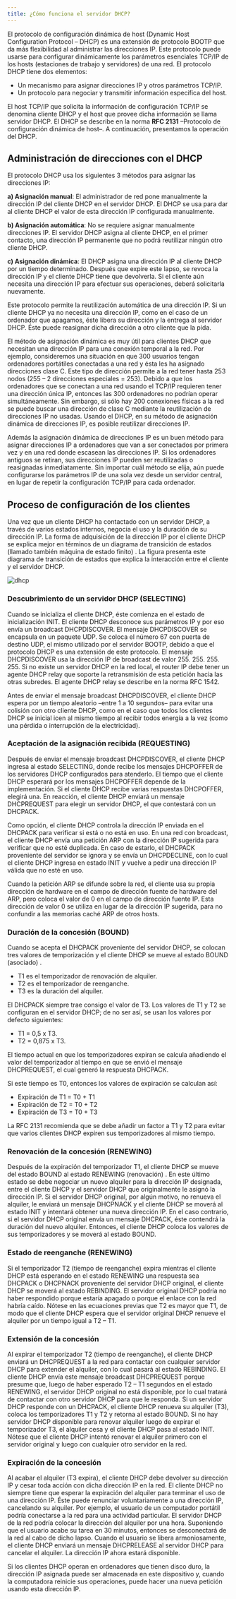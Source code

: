 ```yaml
---
title: ¿Cómo funciona el servidor DHCP?
---
```



El protocolo de configuración dinámica de host (Dynamic Host Configuration Protocol – DHCP)  es una extensión de protocolo BOOTP que da más flexibilidad al administrar las direcciones IP.  Este protocolo puede usarse para configurar dinámicamente los parámetros esenciales TCP/IP de los hosts (estaciones de trabajo y servidores)  de una red.  El protocolo DHCP tiene dos elementos:

* Un mecanismo para asignar direcciones IP y otros parámetros TCP/IP. 
* Un protocolo para negociar y transmitir información específica del host. 

El host TCP/IP que solicita la información de configuración TCP/IP se denomina cliente DHCP y el host que provee dicha información se llama servidor DHCP. El DHCP se describe en la norma **RFC 2131** –Protocolo de configuración dinámica de host–.  A continuación, presentamos la operación del DHCP. 

## Administración de direcciones con el DHCP

El protocolo DHCP usa los siguientes 3 métodos para asignar las direcciones IP:

**a) Asignación manual**: El administrador de red pone manualmente la dirección IP del cliente DHCP en el servidor DHCP. El DHCP se usa para dar al cliente DHCP el valor de esta dirección IP configurada manualmente. 

**b) Asignación automática**: No se requiere asignar manualmente direcciones IP.  El servidor DHCP asigna al cliente DHCP, en el primer contacto, una dirección IP permanente que no podrá reutilizar ningún otro cliente DHCP. 
	
**c) Asignación dinámica**: El DHCP asigna una dirección IP al cliente DHCP por un tiempo determinado.  Después que expire este lapso, se revoca la dirección IP y el cliente DHCP tiene que devolverla.  Si el cliente aún necesita una dirección IP para efectuar sus operaciones, deberá solicitarla nuevamente. 

Este protocolo permite la reutilización automática de una dirección IP.  Si un cliente DHCP ya no necesita una dirección IP, como en el caso de un ordenador que apagamos, éste libera
su dirección y la entrega al servidor DHCP.  Éste puede reasignar dicha dirección a otro cliente que la pida. 

El método de asignación dinámica es muy útil para clientes DHCP que necesitan una dirección IP para una conexión temporal a la red.  Por ejemplo, consideremos una situación en que 300 usuarios tengan ordenadores portátiles conectadas a una red y ésta les ha asignado direcciones clase C.  Este tipo de dirección permite a la red tener hasta 253 nodos (255 – 2 direcciones especiales = 253). Debido a que los ordenadores que se conectan a una red usando el TCP/IP requieren tener una dirección única IP, entonces las 300 ordenadores no podrían operar simultáneamente.  Sin embargo, si sólo hay 200 conexiones físicas a la red se puede buscar una dirección de clase C mediante la reutilización de direcciones IP no usadas.  Usando el DHCP, en su método de asignación dinámica de direcciones IP, es posible reutilizar direcciones IP. 

Además la asignación dinámica de direcciones IP es un buen método para asignar direcciones IP a ordenadores que van a ser conectados por primera vez y en una red donde escasean las direcciones IP.  Si los ordenadores antiguos se retiran, sus direcciones IP pueden ser reutilizadas o reasignadas inmediatamente. Sin importar cuál método se elija, aún puede configurarse los parámetros IP de una sola vez desde un servidor central, en lugar de repetir la configuración TCP/IP para cada ordenador.

## Proceso de configuración de los clientes

Una vez que un cliente DHCP ha contactado con un servidor DHCP, a través de varios estados internos, negocia el uso y la duración de su dirección IP.  La forma de adquisición de la dirección IP por el cliente DHCP se explica mejor en términos de un diagrama de transición de estados (llamado también máquina de estado finito) .  La figura presenta este diagrama de transición de estados que explica la interacción entre el cliente y el servidor DHCP. 

![dhcp](img/dhcp.png)

### Descubrimiento de un servidor DHCP (SELECTING)

Cuando se inicializa el cliente DHCP, éste comienza en el estado de inicialización INIT.  El cliente DHCP desconoce sus parámetros IP y por eso envía un broadcast DHCPDISCOVER.  El mensaje
DHCPDISCOVER se encapsula en un paquete UDP.  Se coloca el número 67  con puerta de destino UDP, el mismo utilizado por el servidor BOOTP, debido a que el protocolo DHCP es una extensión
de este protocolo.  El mensaje DHCPDISCOVER usa la dirección IP de broadcast de valor 255. 255. 255. 255.  Si no existe un servidor DHCP en la red local, el router IP debe tener un agente
DHCP relay que soporte la retransmisión de esta petición hacia las otras subredes.  El agente DHCP relay se describe en la norma RFC 1542. 

Antes de enviar el mensaje broadcast DHCPDISCOVER, el cliente DHCP espera por un tiempo aleatorio –entre 1 a 10 segundos– para evitar una colisión con otro cliente DHCP, como en el caso
que todos los clientes DHCP se inicial icen al mismo tiempo al recibir todos energía a la vez (como una pérdida o interrupción de la electricidad).

### Aceptación de la asignación recibida (REQUESTING)

Después de enviar el mensaje broadcast DHCPDISCOVER, el cliente DHCP ingresa al estado SELECTING, donde recibe los mensajes DHCPOFFER de los servidores DHCP configurados para
atenderlo. El tiempo que el cliente DHCP esperará por los mensajes DHCPOFFER depende de la implementación.  Si el cliente DHCP recibe varias respuestas DHCPOFFER, elegirá una.  En
reacción, el cliente DHCP enviará un mensaje DHCPREQUEST para elegir un servidor DHCP, el que contestará con un DHCPACK. 

Como opción, el cliente DHCP controla la dirección IP enviada en el DHCPACK para verificar si está o no está en uso.  En una red con broadcast, el cliente DHCP envía una petición ARP con la
dirección IP sugerida para verificar que no esté duplicada.  En caso de estarlo, el DHCPACK proveniente del servidor se ignora y se envía un DHCPDECLINE, con lo cual el cliente DHCP ingresa en estado INIT y vuelve a pedir una dirección IP válida que no esté en uso. 

Cuando la petición ARP se difunde sobre la red, el cliente usa su propia dirección de hardware en el campo de dirección fuente de hardware del ARP, pero coloca el valor de 0 en el campo de dirección fuente IP.  Esta dirección de valor 0 se utiliza en lugar de la dirección IP sugerida, para no confundir a las memorias caché ARP de otros hosts. 

### Duración de la concesión (BOUND)

Cuando se acepta el DHCPACK proveniente del servidor DHCP, se colocan tres valores de temporización y el cliente DHCP se mueve al estado BOUND (asociado) . 

* T1 es el temporizador de renovación de alquiler. 
* T2 es el temporizador de reenganche. 
* T3 es la duración del alquiler. 

El DHCPACK siempre trae consigo el valor de T3.  Los valores de T1 y T2 se configuran en el servidor DHCP; de no ser así, se usan los valores por defecto siguientes:

* T1 = 0,5 x T3. 
* T2 = 0,875 x T3. 

El tiempo actual en que los temporizadores expiran se calcula añadiendo el valor del temporizador al tiempo en que se envió el mensaje DHCPREQUEST, el cual generó la respuesta DHCPACK. 

Si este tiempo es T0, entonces los valores de expiración se calculan así:

* Expiración de T1 = T0 + T1
* Expiración de T2 = T0 + T2
* Expiración de T3 = T0 + T3

La RFC 2131 recomienda que se debe añadir un factor a T1 y T2 para evitar que varios clientes
DHCP expiren sus temporizadores al mismo tiempo. 

### Renovación de la concesión (RENEWING)

Después de la expiración del temporizador T1, el cliente DHCP se mueve del estado BOUND al estado RENEWING (renovación) .  En este último estado se debe negociar un nuevo alquiler para la dirección IP designada, entre el cliente DHCP y el servidor DHCP que originalmente le asignó la dirección IP. Si el servidor DHCP original, por algún motivo, no renueva el alquiler, le enviará un mensaje DHCPNACK y el cliente DHCP se moverá al estado INIT y intentará obtener una nueva dirección IP. En el caso contrario, si el servidor DHCP original envía un mensaje DHCPACK, éste contendrá la duración del nuevo alquiler. Entonces, el cliente DHCP coloca los valores de sus temporizadores y se moverá al estado BOUND.

### Estado de reenganche (RENEWING)

Si el temporizador T2 (tiempo de reenganche) expira mientras el cliente DHCP está esperando en el estado RENEWING una respuesta sea DHCPACK o DHCPNACK proveniente del servidor DHCP
original, el cliente DHCP se moverá al estado REBINDING. El servidor original DHCP podría no haber respondido porque estaría apagado o porque el enlace con la red habría caído. Nótese en las ecuaciones previas que T2 es mayor que T1, de modo que el cliente DHCP espera que el servidor original DHCP renueve el alquiler por un tiempo igual a T2 – T1.

### Extensión de la concesión

Al expirar el temporizador T2 (tiempo de reenganche), el cliente DHCP enviará un DHCPREQUEST a la red para contactar con cualquier servidor DHCP para extender el alquiler, con
lo cual pasará al estado REBINDING. El cliente DHCP envía este mensaje broadcast DHCPREQUEST porque presume que, luego de haber esperado T2 – T1 segundos en el estado RENEWING, el servidor DHCP original no está disponible, por lo cual tratará de contactar con otro servidor DHCP para que le responda.
Si un servidor DHCP responde con un DHCPACK, el cliente DHCP renueva su alquiler (T3), coloca los temporizadores T1 y T2 y retorna al estado BOUND.
Si no hay servidor DHCP disponible para renovar alquiler luego de expirar el temporizador T3, el alquiler cesa y el cliente DHCP pasa al estado INIT.
Nótese que el cliente DHCP intentó renovar el alquiler primero con el servidor original y luego con cualquier otro servidor en la red.

### Expiración de la concesión

Al acabar el alquiler (T3 expira), el cliente DHCP debe devolver su dirección IP y cesar toda acción con dicha dirección IP en la red.
El cliente DHCP no siempre tiene que esperar la expiración del alquiler para terminar el uso de una dirección IP.
Éste puede renunciar voluntariamente a una dirección IP, cancelando su alquiler. Por ejemplo, el usuario de un computador portátil podría conectarse a la red para una actividad
particular. El servidor DHCP de la red podría colocar la dirección del alquiler por una hora. Suponiendo que el usuario acabe su tarea en 30 minutos, entonces se desconectará de la red al cabo de dicho lapso. Cuando el usuario se libera armoniosamente, el cliente DHCP enviará un mensaje DHCPRELEASE al servidor DHCP para cancelar el alquiler. La dirección IP ahora estará
disponible.

Si los clientes DHCP operan en ordenadores que tienen disco duro, la dirección IP asignada puede ser almacenada en este dispositivo y, cuando la computadora reinicie sus operaciones, puede hacer una nueva petición usando esta dirección IP.
